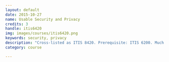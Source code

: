 ```yaml
---
layout: default
date: 2015-10-27
name: Usable Security and Privacy
credits: 3
handle: itis6420
img: images/courses/itis6420.png
keywords: security, privacy
description: "Cross-listed as ITIS 8420. Prerequisite: ITIS 6200. Much of the work into security and privacy solutions ignore a critical element: the human who must interact with those solutions. In this course, we investigate privacy and security from a user-centered point of view. How do people think about privacy and security? How do they interact with current applications and solutions? What should be considered in designing user-friendly security systems? This course introduces students to a variety of usability and user interface issues related to privacy and security as well as examine potential designs and solutions. (On demand)"
category: course

---
```

